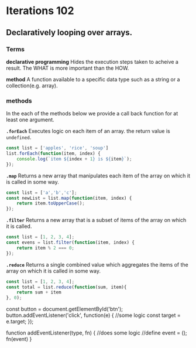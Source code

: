 # Iterations 102

## Declaratively looping over arrays.

### Terms
**declarative programming**
Hides the execution steps taken to acheive a result. The WHAT is more important than the HOW.


**method**
A function available to a specific data type such as a string or a collection(e.g. array).

### methods
In the each of the methods below we provide a call back function for at least one argument.

**`.forEach`**
Executes logic on each item of an array. the return value is `undefined`.

```javascript
const list = ['apples', 'rice', 'soup']
list.forEach(function(item, index) {
    console.log(`item ${index + 1} is ${item}`);
});
```
**`.map`**
Returns a new array that manipulates each item of the array on which it is called in some way.

```javascript
const list = ['a','b','c'];
const newList = list.map(function(item, index) {
    return item.toUpperCase();
});
```

**`.filter`**
Returns a new array that is a subset of items of the array on which it is called.

```javascript
const list = [1, 2, 3, 4];
const evens = list.filter(function(item, index) {
    return item % 2 === 0;
});

```

**`.reduce`**
Returns a single combined value which aggregates the items of the array on which it is called in some way.

```javascript
const list = [1, 2, 3, 4];
const total = list.reduce(function(sum, item){
    return sum + item
}, 0);

```

const button = document.getElementById('btn');
button.addEventListener('click', function(e) {
    //some logic
    const target = e.target;
});

function addEventListener(type, fn) {
    //does some logic
    //define event = ();
    fn(event)
}